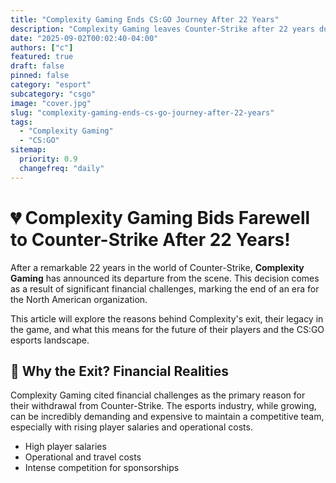 ```yaml
---
title: "Complexity Gaming Ends CS:GO Journey After 22 Years"
description: "Complexity Gaming leaves Counter-Strike after 22 years due to financial challenges."
date: "2025-09-02T00:02:40-04:00"
authors: ["c"]
featured: true
draft: false
pinned: false
category: "esport"
subcategory: "csgo"
image: "cover.jpg"
slug: "complexity-gaming-ends-cs-go-journey-after-22-years"
tags:
  - "Complexity Gaming"
  - "CS:GO"
sitemap:
  priority: 0.9
  changefreq: "daily"
---
```


# 💔 Complexity Gaming Bids Farewell to Counter-Strike After 22 Years!

After a remarkable 22 years in the world of Counter-Strike, **Complexity Gaming** has announced its departure from the scene. This decision comes as a result of significant financial challenges, marking the end of an era for the North American organization.

This article will explore the reasons behind Complexity's exit, their legacy in the game, and what this means for the future of their players and the CS:GO esports landscape.

## 🤔 Why the Exit? Financial Realities

Complexity Gaming cited financial challenges as the primary reason for their withdrawal from Counter-Strike. The esports industry, while growing, can be incredibly demanding and expensive to maintain a competitive team, especially with rising player salaries and operational costs.

*   High player salaries
*   Operational and travel costs
*   Intense competition for sponsorships
